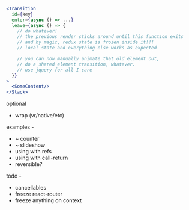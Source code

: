 ```jsx
<Transition
  id={key}
  enter={async () => ...}
  leave={async () => {
    // do whatever!
    // the previous render sticks around until this function exits
    // and by magic, redux state is frozen inside it!!!
    // local state and everything else works as expected

    // you can now manually animate that old element out,
    // do a shared element transition, whatever.
    // use jquery for all I care
  }}
>
  <SomeContent/>
</Stack>
```

optional

* wrap (vr/native/etc)

examples -

* ~ counter
* ~ slideshow
* using with refs
* using with call-return
* reversible?

todo -

* cancellables
* freeze react-router
* freeze anything on context
